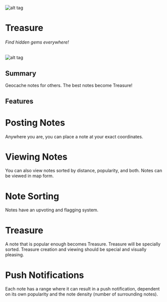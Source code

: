 ![alt tag](https://github.com/warrenshen/treasure/blob/master/mocks/pirate-red.png)

# Treasure

###### Find hidden gems everywhere!

![alt tag](https://github.com/warrenshen/treasure/blob/master/mocks/0home.png)

## Summary

Geocache notes for others. The best notes become Treasure!

## Features

# Posting Notes
Anywhere you are, you can place a note at your exact coordinates. 

# Viewing Notes
You can also view notes sorted by distance, popularity, and both. Notes can be viewed in map form.

# Note Sorting
Notes have an upvoting and flagging system.

# Treasure
A note that is popular enough becomes Treasure. Treasure will be specially sorted. Treasure creation and viewing should be special and visually pleasing.

# Push Notifications
Each note has a range where it can result in a push notification, dependent on its own popularity and the note density (number of surrounding notes).
